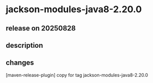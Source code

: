 # jackson-modules-java8-2.20.0

## release on 20250828
## description
## changes
[maven-release-plugin] copy for tag jackson-modules-java8-2.20.0

